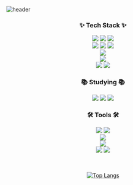![header](https://capsule-render.vercel.app/api?type=waving&color=auto&height=150&section=header&text=Welcome%20to%20my%20GitHub!&fontSize=50)

<h3 align="center">✨ Tech Stack ✨</h3>
<div align="center">
  <img src="https://img.shields.io/badge/Vue.js-4FC08D?style=for-the-badge&logo=vue.js&logoColor=white">
  <img src="https://img.shields.io/badge/Nuxt.js-00DC82?style=for-the-badge&logo=nuxt&logoColor=white"/>
  <img src="https://img.shields.io/badge/Flutter-378BBA?style=for-the-badge&logo=flutter&logoColor=white"> <br />
  <img src="https://img.shields.io/badge/Javascript-F7DF1E?style=for-the-badge&logo=javascript&logoColor=black">
  <img src="https://img.shields.io/badge/Typescript-3178C6?style=for-the-badge&logo=typescript&logoColor=white"/>
  <img src="https://img.shields.io/badge/Dart-0175C2?style=for-the-badge&logo=dart&logoColor=white"> <br />
  <img src="https://img.shields.io/badge/Storybook-FF4785?style=for-the-badge&logo=storybook&logoColor=white"/> <br />
  <img src="https://img.shields.io/badge/HTML5-E34F26?style=for-the-badge&logo=html5&logoColor=white"> <br />
  <img src="https://img.shields.io/badge/CSS-663399?style=for-the-badge&logo=css3&logoColor=white"> 
  <img src="https://img.shields.io/badge/Tailwindcss-1daabb.svg?style=for-the-badge&logo=tailwind-css&logoColor=white" />
</div>

<h3 align="center">📚 Studying 📚</h3>
<div align="center">
  <img src="https://img.shields.io/badge/react-20232a.svg?style=for-the-badge&logo=react&logoColor=61DAFB" />
  <img src="https://img.shields.io/badge/unity-FFFFFF?style=for-the-badge&logo=unity&logoColor=black"/>
  <img src="https://img.shields.io/badge/.net-000000?style=for-the-badge&logo=dotnet&logoColor=white"/>
</div>

<h3 align="center">🛠 Tools 🛠</h3>
<div align="center">
  <img src="https://img.shields.io/badge/git-F05033.svg?style=for-the-badge&logo=git&logoColor=white" />
  <img src="https://img.shields.io/badge/github-181717.svg?style=for-the-badge&logo=github&logoColor=white" /> <br />
  <img src="https://img.shields.io/badge/Notion-F3F3F3.svg?style=for-the-badge&logo=notion&logoColor=black" /> <br />
  <img src="https://img.shields.io/badge/figma-F24E1E.svg?style=for-the-badge&logo=figma&logoColor=white" /> <br />
  <img src="https://img.shields.io/badge/VSCode-2C2C32.svg?style=for-the-badge&logo=visual-studio-code&logoColor=22ABF3" />
  <img src="https://img.shields.io/badge/androidstudio-3DDC84?style=for-the-badge&logo=androidstudio&logoColor=white" />
</div>
<br />
<br />
<p align="center">
  <a href="https://github.com/anuraghazra/github-readme-stats">
    <img src="https://github-readme-stats.vercel.app/api/top-langs/?username=Kim-S-Min&anuraghazra&layout=pie&locale=kr" alt="Top Langs" />
  </a>
</p>
